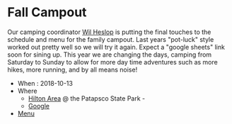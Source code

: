 # Fall Campout #


Our camping coordinator [Wil Heslop](camping@cub306.org) is putting the final touches to the schedule and menu for the family campout. Last years "pot-luck" style worked out pretty well so we will try it again. Expect a "google sheets" link soon for sining up. This year we are changing the days, camping from Saturday to Sunday to allow for more day time adventures such as more hikes, more running, and by all means noise!

* When : 2018-10-13
* Where
    * [Hilton Area](http://dnr.maryland.gov/publiclands/Pages/central/patapscohilton.aspx) @ the Patapsco State Park - 
    * [Google](http://maps.google.com/maps?f=q&source=s_q&hl=en&geocode=&q=1101+hilton+avenue+catonsville+md+21228&sll=37.0625%2c-95.677068&sspn=46.495626%2c78.662109&ie=UTF8&hq=&hnear=1101+Hilton+Ave%2c+Catonsville%2c+Baltimore%2c+Maryland+21228&t=h&z=16)
* [Menu](https://docs.google.com/spreadsheets/d/1izvZjULJU3AtMdKsDQ7rGDGqJKODWIi6Z7PQCPW4LjA/edit?ts=5b9c7cb9)